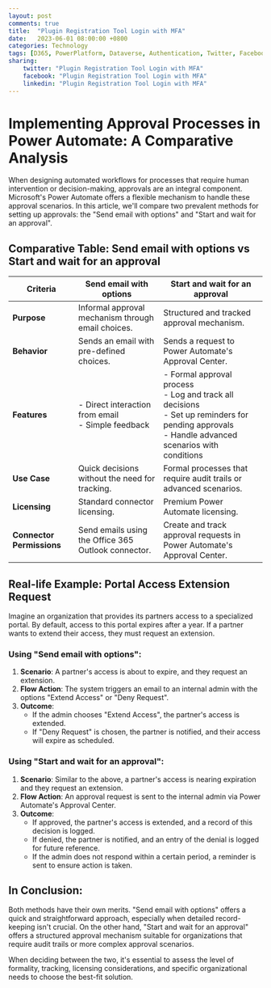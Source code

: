 ```yaml
---
layout: post
comments: true
title:  "Plugin Registration Tool Login with MFA"
date:   2023-06-01 08:00:00 +0800
categories: Technology
tags: [D365, PowerPlatform, Dataverse, Authentication, Twitter, Facebook, LinkedIn]
sharing:
    twitter: "Plugin Registration Tool Login with MFA"
    facebook: "Plugin Registration Tool Login with MFA"
    linkedin: "Plugin Registration Tool Login with MFA"
---
```


# Implementing Approval Processes in Power Automate: A Comparative Analysis

When designing automated workflows for processes that require human intervention or decision-making, approvals are an integral component. Microsoft's Power Automate offers a flexible mechanism to handle these approval scenarios. In this article, we'll compare two prevalent methods for setting up approvals: the "Send email with options" and "Start and wait for an approval".

## Comparative Table: Send email with options vs Start and wait for an approval

| Criteria              | Send email with options           | Start and wait for an approval       |
|-----------------------|-----------------------------------|--------------------------------------|
| **Purpose**           | Informal approval mechanism through email choices. | Structured and tracked approval mechanism. |
| **Behavior**          | Sends an email with pre-defined choices. | Sends a request to Power Automate's Approval Center. |
| **Features**          | - Direct interaction from email<br>- Simple feedback | - Formal approval process<br>- Log and track all decisions<br>- Set up reminders for pending approvals<br>- Handle advanced scenarios with conditions |
| **Use Case**          | Quick decisions without the need for tracking. | Formal processes that require audit trails or advanced scenarios. |
| **Licensing**         | Standard connector licensing. | Premium Power Automate licensing. |
| **Connector Permissions** | Send emails using the Office 365 Outlook connector. | Create and track approval requests in Power Automate's Approval Center. |

## Real-life Example: Portal Access Extension Request

Imagine an organization that provides its partners access to a specialized portal. By default, access to this portal expires after a year. If a partner wants to extend their access, they must request an extension.

### Using "Send email with options":
1. **Scenario**: A partner's access is about to expire, and they request an extension.
2. **Flow Action**: The system triggers an email to an internal admin with the options "Extend Access" or "Deny Request".
3. **Outcome**:
    - If the admin chooses "Extend Access", the partner's access is extended.
    - If "Deny Request" is chosen, the partner is notified, and their access will expire as scheduled.

### Using "Start and wait for an approval":
1. **Scenario**: Similar to the above, a partner's access is nearing expiration and they request an extension.
2. **Flow Action**: An approval request is sent to the internal admin via Power Automate's Approval Center.
3. **Outcome**:
    - If approved, the partner's access is extended, and a record of this decision is logged.
    - If denied, the partner is notified, and an entry of the denial is logged for future reference.
    - If the admin does not respond within a certain period, a reminder is sent to ensure action is taken.

## In Conclusion:

Both methods have their own merits. "Send email with options" offers a quick and straightforward approach, especially when detailed record-keeping isn't crucial. On the other hand, "Start and wait for an approval" offers a structured approval mechanism suitable for organizations that require audit trails or more complex approval scenarios.

When deciding between the two, it's essential to assess the level of formality, tracking, licensing considerations, and specific organizational needs to choose the best-fit solution.
